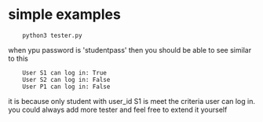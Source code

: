 # simple examples

```
    python3 tester.py
```

when ypu password is 'studentpass' then you should be able to see similar to this
```
    User S1 can log in: True
    User S2 can log in: False
    User P1 can log in: False
```

it is because only student with user_id S1 is meet the criteria user can log in. you could always add more tester and feel free to extend it yourself



